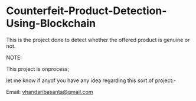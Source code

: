 # Counterfeit-Product-Detection-Using-Blockchain
This is the project done to detect whether the offered product is genuine or not.

NOTE:

This project is onprocess;

let me know if anyof you have any idea regarding this sort of project:-

Email: vhandaribasanta@gmail.com
    
